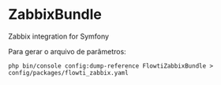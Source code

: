 # ZabbixBundle
Zabbix integration for Symfony

Para gerar o arquivo de parâmetros:
```
php bin/console config:dump-reference FlowtiZabbixBundle > config/packages/flowti_zabbix.yaml
```